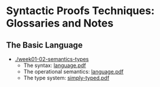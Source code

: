 Syntactic Proofs Techniques: Glossaries and Notes
=====
## The Basic Language
- [./week01-02-semantics-types](https://github.com/shhyou/dynamics-tools-notes/tree/main/week01-02-semantics-types)
  - The syntax: [language.pdf](https://github.com/shhyou/dynamics-tools-notes/files/7252162/language.pdf)
  - The operational semantics: [language.pdf](https://github.com/shhyou/dynamics-tools-notes/files/7252162/language.pdf)
  - The type system: [simply-typed.pdf](https://github.com/shhyou/dynamics-tools-notes/files/7252163/simply-typed.pdf)
